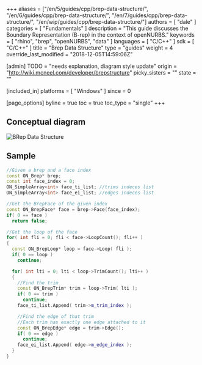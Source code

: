 +++
aliases = ["/en/5/guides/cpp/brep-data-structure/", "/en/6/guides/cpp/brep-data-structure/", "/en/7/guides/cpp/brep-data-structure/", "/en/wip/guides/cpp/brep-data-structure/"]
authors = [ "dale" ]
categories = [ "Fundamentals" ]
description = "This guide discusses the Boundary Representation (B-rep) in the context of openNURBS."
keywords = [ "rhino", "brep", "openNURBS", "data" ]
languages = [ "C/C++" ]
sdk = [ "C/C++" ]
title = "Brep Data Structure"
type = "guides"
weight = 4
override_last_modified = "2018-12-05T14:59:06Z"

[admin]
TODO = "needs explanation, diagram style update"
origin = "http://wiki.mcneel.com/developer/brepstructure"
picky_sisters = ""
state = ""

[included_in]
platforms = [ "Windows" ]
since = 0

[page_options]
byline = true
toc = true
toc_type = "single"
+++

 
## Conceptual diagram

![BRep Data Structure](/images/brep-data-structure-01.png)

## Sample

```cpp
//Given a brep and a face index
const ON_Brep* brep;
const int face_index = 0;
ON_SimpleArray<int> face_ti_list; //trims indeces list
ON_SimpleArray<int> face_ei_list; //edges indeces list

//Get the BrepFace of the given index
const ON_BrepFace* face = brep->Face(face_index);
if( 0 == face )
  return false;

//Get the loop of the face
for( int fli = 0; fli < face->LoopCount(); fli++ )
{
  const ON_BrepLoop* loop = face->Loop( fli );
  if( 0 == loop )
    continue;

  for( int lti = 0; lti < loop->TrimCount(); lti++ )
  {
    //Find the trim
    const ON_BrepTrim* trim = loop->Trim( lti );
    if( 0 == trim )
      continue;
    face_ti_list.Append( trim->m_trim_index );

    //Find the edge of that trim
    //Each trim has exactly one edge attached to it
    const ON_BrepEdge* edge = trim->Edge();
    if( 0 == edge )
      continue;
    face_ei_list.Append( edge->m_edge_index );
  }
}
```
